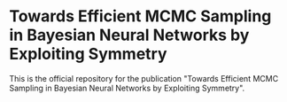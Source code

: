 # Towards Efficient MCMC Sampling in Bayesian Neural Networks by Exploiting Symmetry
This is the official repository for the publication "Towards Efficient MCMC Sampling in Bayesian Neural Networks by Exploiting Symmetry".

